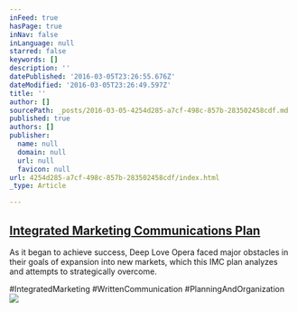 ```yaml
---
inFeed: true
hasPage: true
inNav: false
inLanguage: null
starred: false
keywords: []
description: ''
datePublished: '2016-03-05T23:26:55.676Z'
dateModified: '2016-03-05T23:26:49.597Z'
title: ''
author: []
sourcePath: _posts/2016-03-05-4254d285-a7cf-498c-857b-283502458cdf.md
published: true
authors: []
publisher:
  name: null
  domain: null
  url: null
  favicon: null
url: 4254d285-a7cf-498c-857b-283502458cdf/index.html
_type: Article

---
```

## [Integrated Marketing Communications Plan][0]

As it began to achieve success, Deep Love Opera faced major obstacles in their goals of expansion into new markets, which this IMC plan analyzes and attempts to strategically overcome.

\#IntegratedMarketing \#WrittenCommunication \#PlanningAndOrganization
![](https://the-grid-user-content.s3-us-west-2.amazonaws.com/2b68b137-ddad-4bb5-be48-8208d99fc34f.jpg)

[0]: https://drive.google.com/file/d/0B_3Bn2B5HlnMYzdYenZCVk1wVVU/view?usp=sharing